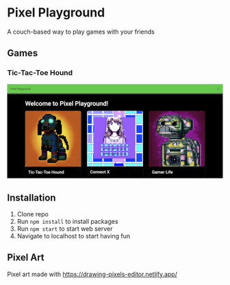 # Pixel Playground
A couch-based way to play games with your friends

## Games
### Tic-Tac-Toe Hound
![alt text](https://github.com/kaysweebe/pixel-playground/blob/main/src/assets/images/homescreen-readme-ss.png?raw=true)

## Installation
1. Clone repo
2. Run `npm install` to install packages
3. Run `npm start` to start web server
4. Navigate to localhost to start having fun

## Pixel Art
Pixel art made with https://drawing-pixels-editor.netlify.app/
